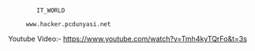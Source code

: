 			IT_WORLD

		 www.hacker.pcdunyasi.net

Youtube Video:- https://www.youtube.com/watch?v=Tmh4kyTQrFo&t=3s
